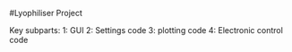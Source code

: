 #Lyophiliser Project

Key subparts:
1: GUI
2: Settings code
3: plotting code
4: Electronic control code


